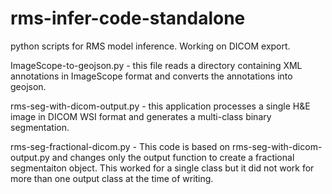 # rms-infer-code-standalone

python scripts for RMS model inference. Working on DICOM export.

ImageScope-to-geojson.py - this file reads a directory containing XML annotations in ImageScope format and converts the annotations into geojson. 

rms-seg-with-dicom-output.py - this application processes a single H&E image in DICOM WSI format and generates a multi-class binary segmentation. 

rms-seg-fractional-dicom.py - This code is based on rms-seg-with-dicom-output.py and changes only the output function to create a fractional 
segmentaiton object.  This worked for a single class but it did not work for more than one output class at the time of writing.  
